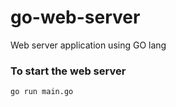 # go-web-server
Web server application using GO lang

### To start the web server


```
go run main.go

```